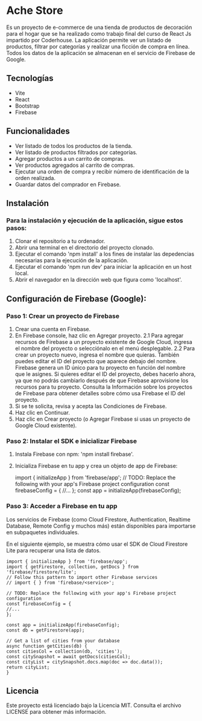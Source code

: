 # Ache Store
Es un proyecto de e-commerce de una tienda de productos de decoración para el hogar que se ha realizado como trabajo final del curso de React Js impartido por Coderhouse. La aplicación permite ver un listado de productos, filtrar por categorías y realizar una ficción de compra en línea. Todos los datos de la aplicación se almacenan en el servicio de Firebase de Google.

## Tecnologías
- Vite
- React
- Bootstrap
- Firebase

## Funcionalidades
- Ver listado de todos los productos de la tienda.
- Ver listado de productos filtrados por categorías.
- Agregar productos a un carrito de compras.
- Ver productos agregados al carrito de compras.
- Ejecutar una orden de compra y recibir número de identificación de la orden realizada.
- Guardar datos del comprador en Firebase.

## Instalación

### Para la instalación y ejecución de la aplicación, sigue estos pasos:

1. Clonar el repositorio a tu ordenador.
2. Abrir una terminal en el directorio del proyecto clonado.
3. Ejecutar el comando 'npm install' a los fines de instalar las depedencias necesarias para la ejecución de la aplicación.
4. Ejecutar el comando 'npm run dev' para iniciar la aplicación en un host local.
5. Abrir el navegador en la dirección web que figura como 'localhost'.

## Configuración de Firebase (Google):

### Paso 1: Crear un proyecto de Firebase
1. Crear una cuenta en Firebase.
2. En Firebase console, haz clic en Agregar proyecto.
    2.1 Para agregar recursos de Firebase a un proyecto existente de Google Cloud, ingresa el nombre del proyecto o selecciónalo en el menú desplegable.
    2.2 Para crear un proyecto nuevo, ingresa el nombre que quieras. También puedes editar el ID del proyecto que aparece debajo del nombre.
Firebase genera un ID único para tu proyecto en función del nombre que le asignes. Si quieres editar el ID del proyecto, debes hacerlo ahora, ya que no podrás cambiarlo después de que Firebase aprovisione los recursos para tu proyecto. Consulta la Información sobre los proyectos de Firebase para obtener detalles sobre cómo usa Firebase el ID del proyecto.
3. Si se te solicita, revisa y acepta las Condiciones de Firebase.
4. Haz clic en Continuar.
5. Haz clic en Crear proyecto (o Agregar Firebase si usas un proyecto de Google Cloud existente).

### Paso 2: Instalar el SDK e inicializar Firebase
1. Instala Firebase con npm: 'npm install firebase'.
2. Inicializa Firebase en tu app y crea un objeto de app de Firebase:

    import { initializeApp } from 'firebase/app';
    // TODO: Replace the following with your app's Firebase project configuration
    const firebaseConfig = {
    //...
    };
    const app = initializeApp(firebaseConfig);

### Paso 3: Acceder a Firebase en tu app

Los servicios de Firebase (como Cloud Firestore, Authentication, Realtime Database, Remote Config y muchos más) están disponibles para importarse en subpaquetes individuales.

En el siguiente ejemplo, se muestra cómo usar el SDK de Cloud Firestore Lite para recuperar una lista de datos.

    import { initializeApp } from 'firebase/app';
    import { getFirestore, collection, getDocs } from 'firebase/firestore/lite';
    // Follow this pattern to import other Firebase services
    // import { } from 'firebase/<service>';

    // TODO: Replace the following with your app's Firebase project configuration
    const firebaseConfig = {
    //...
    };

    const app = initializeApp(firebaseConfig);
    const db = getFirestore(app);

    // Get a list of cities from your database
    async function getCities(db) {
    const citiesCol = collection(db, 'cities');
    const citySnapshot = await getDocs(citiesCol);
    const cityList = citySnapshot.docs.map(doc => doc.data());
    return cityList;
    }

## Licencia 
Este proyecto está licenciado bajo la Licencia MIT. Consulta el archivo LICENSE para obtener más información.
